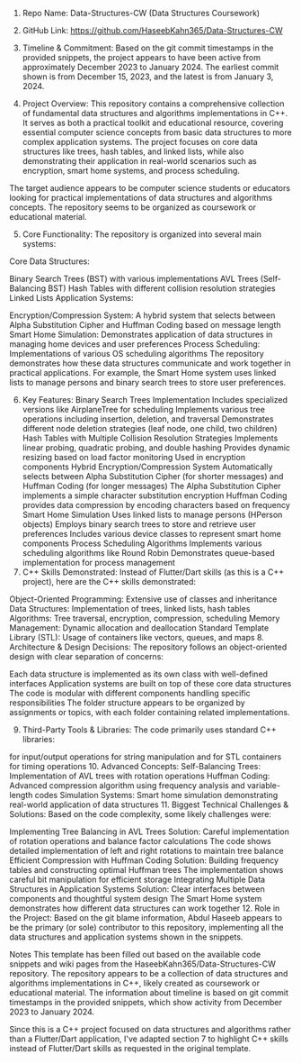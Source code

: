 1. Repo Name:
Data-Structures-CW (Data Structures Coursework)

2. GitHub Link:
https://github.com/HaseebKahn365/Data-Structures-CW

3. Timeline & Commitment:
Based on the git commit timestamps in the provided snippets, the project appears to have been active from approximately December 2023 to January 2024. The earliest commit shown is from December 15, 2023, and the latest is from January 3, 2024.

4. Project Overview:
This repository contains a comprehensive collection of fundamental data structures and algorithms implementations in C++. It serves as both a practical toolkit and educational resource, covering essential computer science concepts from basic data structures to more complex application systems. The project focuses on core data structures like trees, hash tables, and linked lists, while also demonstrating their application in real-world scenarios such as encryption, smart home systems, and process scheduling.

The target audience appears to be computer science students or educators looking for practical implementations of data structures and algorithms concepts. The repository seems to be organized as coursework or educational material.

5. Core Functionality:
The repository is organized into several main systems:

Core Data Structures:

Binary Search Trees (BST) with various implementations
AVL Trees (Self-Balancing BST)
Hash Tables with different collision resolution strategies
Linked Lists
Application Systems:

Encryption/Compression System: A hybrid system that selects between Alpha Substitution Cipher and Huffman Coding based on message length
Smart Home Simulation: Demonstrates application of data structures in managing home devices and user preferences
Process Scheduling: Implementations of various OS scheduling algorithms
The repository demonstrates how these data structures communicate and work together in practical applications. For example, the Smart Home system uses linked lists to manage persons and binary search trees to store user preferences.

6. Key Features:
Binary Search Trees Implementation
Includes specialized versions like AirplaneTree for scheduling
Implements various tree operations including insertion, deletion, and traversal
Demonstrates different node deletion strategies (leaf node, one child, two children)
Hash Tables with Multiple Collision Resolution Strategies
Implements linear probing, quadratic probing, and double hashing
Provides dynamic resizing based on load factor monitoring
Used in encryption components
Hybrid Encryption/Compression System
Automatically selects between Alpha Substitution Cipher (for shorter messages) and Huffman Coding (for longer messages)
The Alpha Substitution Cipher implements a simple character substitution encryption
Huffman Coding provides data compression by encoding characters based on frequency
Smart Home Simulation
Uses linked lists to manage persons (HPerson objects)
Employs binary search trees to store and retrieve user preferences
Includes various device classes to represent smart home components
Process Scheduling Algorithms
Implements various scheduling algorithms like Round Robin
Demonstrates queue-based implementation for process management
7. C++ Skills Demonstrated:
Instead of Flutter/Dart skills (as this is a C++ project), here are the C++ skills demonstrated:

Object-Oriented Programming: Extensive use of classes and inheritance
Data Structures: Implementation of trees, linked lists, hash tables
Algorithms: Tree traversal, encryption, compression, scheduling
Memory Management: Dynamic allocation and deallocation
Standard Template Library (STL): Usage of containers like vectors, queues, and maps
8. Architecture & Design Decisions:
The repository follows an object-oriented design with clear separation of concerns:

Each data structure is implemented as its own class with well-defined interfaces
Application systems are built on top of these core data structures
The code is modular with different components handling specific responsibilities
The folder structure appears to be organized by assignments or topics, with each folder containing related implementations.

9. Third-Party Tools & Libraries:
The code primarily uses standard C++ libraries:

<iostream> for input/output operations
<string> for string manipulation
<queue> and <vector> for STL containers
<chrono> for timing operations
10. Advanced Concepts:
Self-Balancing Trees: Implementation of AVL trees with rotation operations
Huffman Coding: Advanced compression algorithm using frequency analysis and variable-length codes
Simulation Systems: Smart home simulation demonstrating real-world application of data structures
11. Biggest Technical Challenges & Solutions:
Based on the code complexity, some likely challenges were:

Implementing Tree Balancing in AVL Trees
Solution: Careful implementation of rotation operations and balance factor calculations
The code shows detailed implementation of left and right rotations to maintain tree balance
Efficient Compression with Huffman Coding
Solution: Building frequency tables and constructing optimal Huffman trees
The implementation shows careful bit manipulation for efficient storage
Integrating Multiple Data Structures in Application Systems
Solution: Clear interfaces between components and thoughtful system design
The Smart Home system demonstrates how different data structures can work together
12. Role in the Project:
Based on the git blame information, Abdul Haseeb appears to be the primary (or sole) contributor to this repository, implementing all the data structures and application systems shown in the snippets.

Notes
This template has been filled out based on the available code snippets and wiki pages from the HaseebKahn365/Data-Structures-CW repository. The repository appears to be a collection of data structures and algorithms implementations in C++, likely created as coursework or educational material. The information about timeline is based on git commit timestamps in the provided snippets, which show activity from December 2023 to January 2024.

Since this is a C++ project focused on data structures and algorithms rather than a Flutter/Dart application, I've adapted section 7 to highlight C++ skills instead of Flutter/Dart skills as requested in the original template.